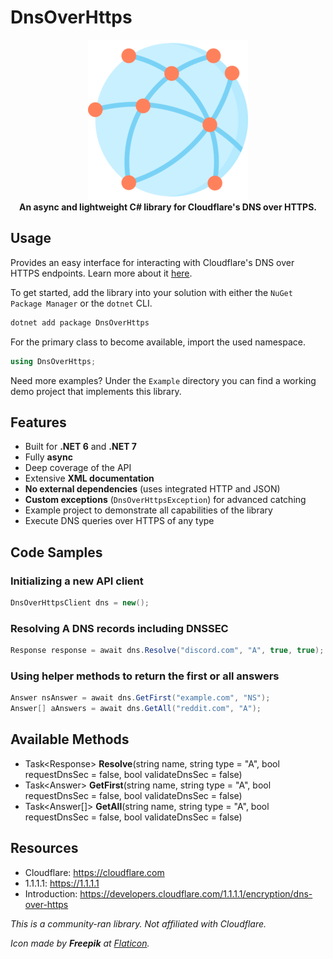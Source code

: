 ﻿# DnsOverHttps

<div align="center">
  <img width="256" height="256" src="https://raw.githubusercontent.com/actually-akac/DnsOverHttps/master/DnsOverHttps/icon.png">
</div>

<div align="center">
  <b>An async and lightweight C# library for Cloudflare's DNS over HTTPS.</b>
</div>

## Usage
Provides an easy interface for interacting with Cloudflare's DNS over HTTPS endpoints. Learn more about it [here](https://developers.cloudflare.com/1.1.1.1/encryption/dns-over-https/).

To get started, add the library into your solution with either the `NuGet Package Manager` or the `dotnet` CLI.
```rust
dotnet add package DnsOverHttps
```

For the primary class to become available, import the used namespace.
```csharp
using DnsOverHttps;
```

Need more examples? Under the `Example` directory you can find a working demo project that implements this library.

## Features
- Built for **.NET 6** and **.NET 7**
- Fully **async**
- Deep coverage of the API
- Extensive **XML documentation**
- **No external dependencies** (uses integrated HTTP and JSON)
- **Custom exceptions** (`DnsOverHttpsException`) for advanced catching
- Example project to demonstrate all capabilities of the library
- Execute DNS queries over HTTPS of any type

## Code Samples

### Initializing a new API client
```csharp
DnsOverHttpsClient dns = new();
```

### Resolving A DNS records including DNSSEC
```csharp
Response response = await dns.Resolve("discord.com", "A", true, true);
```

### Using helper methods to return the first or all answers
```csharp
Answer nsAnswer = await dns.GetFirst("example.com", "NS");
Answer[] aAnswers = await dns.GetAll("reddit.com", "A");
```

## Available Methods
- Task\<Response> **Resolve**(string name, string type = "A", bool requestDnsSec = false, bool validateDnsSec = false)
- Task\<Answer> **GetFirst**(string name, string type = "A", bool requestDnsSec = false, bool validateDnsSec = false)
- Task\<Answer[]> **GetAll**(string name, string type = "A", bool requestDnsSec = false, bool validateDnsSec = false)

## Resources
- Cloudflare: https://cloudflare.com
- 1.1.1.1: https://1.1.1.1
- Introduction: https://developers.cloudflare.com/1.1.1.1/encryption/dns-over-https

*This is a community-ran library. Not affiliated with Cloudflare.*

*Icon made by **Freepik** at [Flaticon](https://www.flaticon.com).*